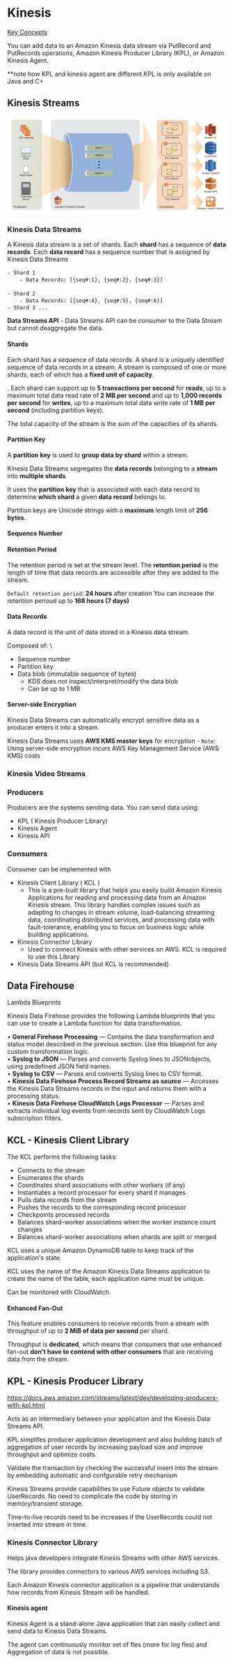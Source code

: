 # Kinesis

[Key Concepts](https://docs.aws.amazon.com/streams/latest/dev/key-concepts.html)

You can add data to an Amazon Kinesis data stream via PutRecord and PutRecords operations, Amazon Kinesis Producer Library (KPL), or Amazon Kinesis Agent.

**note how KPL and kinesis agent are different.KPL is only available on Java and C+

## Kinesis Streams
![](../../assets/amazon_kinesis_streams.png)

### Kinesis Data Streams

A Kinesis data stream is a set of shards. Each **shard** has a sequence of **data records**. Each **data record** has a sequence number that is assigned by Kinesis Data Streams

```
- Shard 1
    - Data Records: [{seq#:1}, {seq#:2}, {seq#:3}]

- Shard 2
    - Data Records: [{seq#:4}, {seq#:5}, {seq#:6}]
- Shard 3 ...
```

**Data Streams API** -  Data Streams API can be consumer to the Data Stream but cannot deaggregate the data.

#### Shards

Each shard has a sequence of data records. A shard is a uniquely identified sequence of data records in a stream. A stream is composed of one or more shards, each of which has a **fixed unit of capacity**.

. Each shard can support up to **5 transactions per second** for **reads**, up to a maximum total data read rate of **2 MB per second** and up to **1,000 records per second** for **writes**, up to a maximum total data write rate of **1 MB per second** (including partition keys). 

The total capacity of the stream is the sum of the capacities of its shards.

#### Partition Key
A **partition key** is used to **group data by shard** within a stream.

Kinesis Data Streams segregates the **data records** belonging to a **stream** into **multiple shards**. 

It uses the **partition key** that is associated with each data record to determine **which shard** a given **data record** belongs to.

Partition keys are Unicode strings with a **maximum** length limit of **256 bytes**.

#### Sequence Number

#### Retention Period
The retention period is set at the stream level. The **retention period** is the length of time that data records are accessible after they are added to the stream. 

`Default retention period`: **24 hours** after creation
You can increase the retention perioud up to **168 hours (7 days)**

#### Data Records
A data record is the unit of data stored in a Kinesis data stream. 

Composed of: \
- Sequence number
- Partition key
- Data blob (immutable sequence of bytes)
    - KDS does not inspect/interpret/modify the data blob
    - Can be up to 1 MB

#### Server-side Encryption

Kinesis Data Streams can automatically encrypt sensitive data as a producer enters it into a stream.

Kinesis Data Streams uses **AWS KMS master keys** for encryption
    - `Note`: Using server-side encryption incurs AWS Key Management Service (AWS KMS) costs

### Kinesis Video Streams

### Producers

Producers are the systems sending data.
You can send data using:
- KPL ( Kinesis Producer Library)
- Kinesis Agent
- Kinesis API

### Consumers

Consumer can be implemented with

- Kinesis Client Library ( KCL )
    - This is a pre-built library that helps you easily build Amazon Kinesis Applications for reading and processing data from an Amazon Kinesis stream. This library handles complex issues such as adapting to changes in stream volume, load-balancing streaming data, coordinating distributed services, and processing data with fault-tolerance, enabling you to focus on business logic while building applications.
- Kinesis Connector Library
    - Used to connect Kinesis with other services on AWS. KCL is required to use this Library
- Kinesis Data Streams API (but KCL is recommended)

## Data Firehouse

Lambda Blueprints

Kinesis Data Firehose provides the following Lambda blueprints that you can use to create a Lambda function for data transformation.

• **General Firehose Processing** — Contains the data transformation and status model described in the previous section. Use this blueprint for any custom transformation logic. \
• **Syslog to JSON** — Parses and converts Syslog lines to JSONobjects, using predefined JSON field names. \
• **Syslog to CSV** — Parses and converts Syslog lines to CSV format. \
• **Kinesis Data Firehose Process Record Streams as source** — Accesses the Kinesis Data Streams records in the input and returns them with a processing status. \
• **Kinesis Data Firehose CloudWatch Logs Processor** — Parses and extracts individual log events from records sent by CloudWatch Logs subscription filters.


## KCL - Kinesis Client Library

The KCL performs the following tasks:

- Connects to the stream
- Enumerates the shards
- Coordinates shard associations with other workers (if any)
- Instantiates a record processor for every shard it manages
- Pulls data records from the stream
- Pushes the records to the corresponding record processor
- Checkpoints processed records
- Balances shard-worker associations when the worker instance count changes
- Balances shard-worker associations when shards are split or merged

KCL uses a unique Amazon DynamoDB table to keep track of the application's state.

KCL uses the name of the Amazon Kinesis Data Streams application to create the name of the table, each application name must be unique.

Can be monitored with CloudWatch.

#### Enhanced Fan-Out

This feature enables consumers to receive records from a stream with throughput of up to **2 MiB of data per second** per shard. 

Throughput is **dedicated**, which means that consumers that use enhanced fan-out **don't have to contend with other consumers** that are receiving data from the stream.


## KPL - Kinesis Producer Library

https://docs.aws.amazon.com/streams/latest/dev/developing-producers-with-kpl.html

Acts as an intermediary between your application and the Kinesis Data Streams API.

KPL simplifes producer application development
and also building batch of aggregation of user records by increasing payload size and improve
throughput and optimize costs.

Validate the transaction by checking the successful insert into the stream by embedding automatic and confgurable retry mechanism

Kinesis Streams provide capabilities to use Future objects to validate UserRecords. No need to complicate the code by storing in memory/transient storage.

Time-to-live records need to be increases if the UserRecords could not inserted into stream in time.

### Kinesis Connector Library 

Helps java developers integrate Kinesis Streams with other AWS services.

The library provides connectors to various AWS services including S3. 

Each Amazon Kinesis connector application is a pipeline that understands how records from Kinesis Stream will be handled.

#### Kinesis agent

Kinesis Agent is a stand-alone Java application that can easily collect and send data to Kinesis Data Streams. 

The agent can continuously monitor set of fles (more for log fles) and Aggregation of data is not possible.